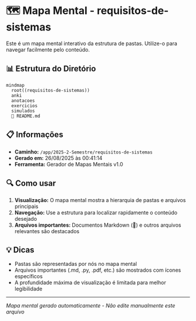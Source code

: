 # 🗺️ Mapa Mental - requisitos-de-sistemas

Este é um mapa mental interativo da estrutura de pastas. Utilize-o para navegar facilmente pelo conteúdo.

## 📊 Estrutura do Diretório

```mermaid
mindmap
  root((requisitos-de-sistemas))
  anki
  anotacoes
  exercicios
  simulados
  📄 README.md
```

## 📋 Informações

- **Caminho:** `/app/2025-2-Semestre/requisitos-de-sistemas`
- **Gerado em:** 26/08/2025 às 00:41:14
- **Ferramenta:** Gerador de Mapas Mentais v1.0

## 🔍 Como usar

1. **Visualização:** O mapa mental mostra a hierarquia de pastas e arquivos principais
2. **Navegação:** Use a estrutura para localizar rapidamente o conteúdo desejado
3. **Arquivos importantes:** Documentos Markdown (📄) e outros arquivos relevantes são destacados

## 💡 Dicas

- Pastas são representadas por nós no mapa mental
- Arquivos importantes (.md, .py, .pdf, etc.) são mostrados com ícones específicos
- A profundidade máxima de visualização é limitada para melhor legibilidade

---
*Mapa mental gerado automaticamente - Não edite manualmente este arquivo*
